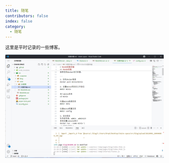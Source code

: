 ```yaml
---
title: 随笔
contributors: false
index: false
category:
  - 随笔
---
```


这里是平时记录的一些博客。

![IDEA样子的VScode](./upload/image-20250409212327049.png)
